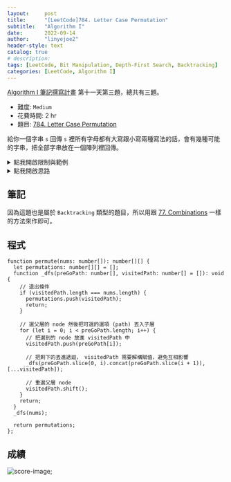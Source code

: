 ```yaml
---
layout:     post
title:      "[LeetCode]784. Letter Case Permutation"
subtitle:   "Algorithm I"
date:       2022-09-14
author:     "linyejoe2"
header-style: text
catalog: true
# description: 
tags: [LeetCode, Bit Manipulation, Depth-First Search, Backtracking]
categories: [LeetCode, Algorithm I]
---
```


<!-- >[Algorithm I 筆記撰寫計畫](/2022/06/14/leetcode/Algorithm/Algorithm%20I/Starting-write-Algorithm-I-Note/)

這是 `Algorithm I` 的第十一天第三個題目，總共有三題。 -->

[Algorithm I 筆記撰寫計畫](/2022/06/14/leetcode/Algorithm/Algorithm%20I/Starting-write-Algorithm-I-Note/) 第十一天第三題，總共有三題。

+ 難度: `Medium`
+ 花費時間: 2 hr
+ 題目: [784. Letter Case Permutation](https://leetcode.com/problems/letter-case-permutation/)

給你一個字串 `s` 回傳 `s` 裡所有字母都有大寫跟小寫兩種寫法的話，會有幾種可能的字串，把全部字串放在一個陣列裡回傳。

<!--more-->

<details><summary>點我開啟限制與範例</summary>

**限制:**

+ `1 <= nums.length <= 6`
+ `-10 <= nums[i] <= 10`
+ All the integers of `nums` are **unique**.

**Example 1:**

<!-- ![example-image-1](https://assets.leetcode.com/uploads/2021/04/24/01-1-grid.jpg) -->

```=
Input: nums = [1,2,3]
Output: [[1,2,3],[1,3,2],[2,1,3],[2,3,1],[3,1,2],[3,2,1]]
```

**Example 2:**

<!-- ![example-image-2](https://assets.leetcode.com/uploads/2021/04/24/01-2-grid.jpg) -->

```=
Input: nums = [0,1]
Output: [[0,1],[1,0]]
```

**Example 3:**

```=
Input: nums = [1]
Output: [[1]]
```

</details>

<details><summary>點我開啟思路</summary>

<p class="text-h2"> 思路 </p>

用選擇樹 `Backtracking` 的方式去做答

1. 選一個根元素
2. 在剩下的元素裡選一個
3. 重複步驟二直到選完
4. 把現在選好的陣列放入答案陣列

終止條件: 全部選完

撤銷選擇

</details>

## 筆記

因為這題也是屬於 `Backtracking` 類型的題目，所以用跟 [77. Combinations] 一樣的方法來作即可。

## 程式

```TS
function permute(nums: number[]): number[][] {
  let permutations: number[][] = [];
  function _dfs(preGoPath: number[], visitedPath: number[] = []): void {
    // 退出條件
    if (visitedPath.length === nums.length) {
      permutations.push(visitedPath);
      return;
    }

    // 選父層的 node 然後把可選的選項 (path) 丟入子層
    for (let i = 0; i < preGoPath.length; i++) {
      // 把選到的 node 放進 visitedPath 中
      visitedPath.push(preGoPath[i]);

      // 把剩下的丟進遞迴， visitedPath 需要解構賦值，避免互相影響
      _dfs(preGoPath.slice(0, i).concat(preGoPath.slice(i + 1)), [...visitedPath]);

      // 重選父層 node
      visitedPath.shift();
    }
    return;
  }
  _dfs(nums);

  return permutations;
};

```

## 成績

![score-image](https://i.imgur.com/ozQYcxz.png);

<!-- ##### 參考資料

+ [discuss](https://leetcode.com/problems/01-matrix/discuss/1369741/C%2B%2BJavaPython-BFS-DP-solutions-with-Picture-Clean-and-Concise-O(1)-Space) -->

[77. Combinations]: /2022/09/05/leetcode/Algorithm/Algorithm%20I/77-combinations/
